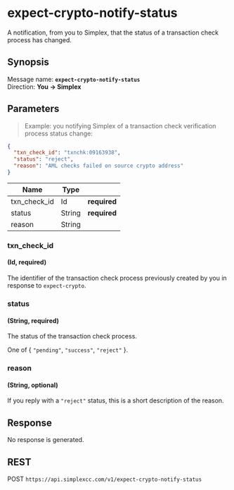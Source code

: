 # expect-crypto-notify-status #

A notification, from you to Simplex, that the status of a transaction check process has changed.

## Synopsis ##

Message name: **`expect-crypto-notify-status`**  
Direction: **You &rarr; Simplex**

## Parameters ##

> Example: you notifying Simplex of a transaction check verification process status change:

```json
{
  "txn_check_id": "txnchk:09163938",
  "status": "reject",
  "reason": "AML checks failed on source crypto address"
}
```

Name         | Type   |   |
------------ | ------ | - |
txn_check_id | Id     | **required**
status       | String | **required**
reason       | String |

### txn_check_id ###
#### (Id, **required**)

The identifier of the transaction check process previously created by you in response to `expect-crypto`.

### status ###
#### (String, **required**)

The status of the transaction check process.

One of { `"pending"`, `"success"`, `"reject"` }.

### reason ###
#### (String, optional)

If you reply with a `"reject"` status, this is a short description of the reason.

## Response ##

No response is generated.

## REST ##

<span class="http-verb http-post">POST</span> `https://api.simplexcc.com/v1/expect-crypto-notify-status`

[modeline]: # ( vim: set ts=2 sw=2 expandtab wrap linebreak: )
